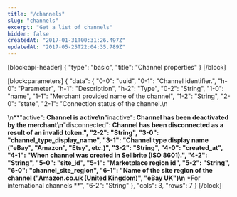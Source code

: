 ```yaml
---
title: "/channels"
slug: "channels"
excerpt: "Get a list of channels"
hidden: false
createdAt: "2017-01-31T00:31:26.497Z"
updatedAt: "2017-05-25T22:04:35.789Z"
---
```

[block:api-header]
{
  "type": "basic",
  "title": "Channel properties"
}
[/block]

[block:parameters]
{
  "data": {
    "0-0": "uuid",
    "0-1": "Channel identifier.",
    "h-0": "Parameter",
    "h-1": "Description",
    "h-2": "Type",
    "0-2": "String",
    "1-0": "name",
    "1-1": "Merchant provided name of the channel",
    "1-2": "String",
    "2-0": "state",
    "2-1": "Connection status of the channel.\n<p></p>\n**\"active\"**: Channel is active\n**\"inactive\"**: Channel has been deactivated by the merchant\n**\"disconnected\"**: Channel has been disconnected as a result of an invalid token.",
    "2-2": "String",
    "3-0": "channel_type_display_name",
    "3-1": "Channel type display name (\"eBay\", \"Amazon\", \"Etsy\", etc.)",
    "3-2": "String",
    "4-0": "created_at",
    "4-1": "When channel was created in Sellbrite (ISO 8601).",
    "4-2": "String",
    "5-0": "site_id",
    "5-1": "Marketplace region id",
    "5-2": "String",
    "6-0": "channel_site_region",
    "6-1": "Name of the site region of the channel (\"Amazon.co.uk (United Kingdom)\", \"eBay UK\")\n** *For international channels **",
    "6-2": "String"
  },
  "cols": 3,
  "rows": 7
}
[/block]